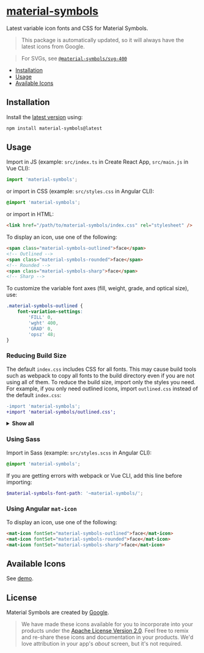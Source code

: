 # [material-symbols](https://github.com/marella/material-symbols/tree/main/material-symbols)

Latest variable icon fonts and CSS for Material Symbols.

> This package is automatically updated, so it will always have the latest icons from Google.

> For SVGs, see [`@material-symbols/svg-400`](https://www.npmjs.com/package/@material-symbols/svg-400)

- [Installation](#installation)
- [Usage](#usage)
- [Available Icons](#available-icons)

## Installation

Install the [latest version][releases] using:

```sh
npm install material-symbols@latest
```

## Usage

Import in JS (example: `src/index.ts` in Create React App, `src/main.js` in Vue CLI):

```js
import 'material-symbols';
```

or import in CSS (example: `src/styles.css` in Angular CLI):

```css
@import 'material-symbols';
```

or import in HTML:

```html
<link href="/path/to/material-symbols/index.css" rel="stylesheet" />
```

To display an icon, use one of the following:

```html
<span class="material-symbols-outlined">face</span>
<!-- Outlined -->
<span class="material-symbols-rounded">face</span>
<!-- Rounded -->
<span class="material-symbols-sharp">face</span>
<!-- Sharp -->
```

To customize the variable font axes (fill, weight, grade, and optical size), use:

```css
.material-symbols-outlined {
	font-variation-settings:
		'FILL' 0,
		'wght' 400,
		'GRAD' 0,
		'opsz' 48;
}
```

### Reducing Build Size

The default `index.css` includes CSS for all fonts. This may cause build tools such as webpack to copy all fonts to the build directory even if you are not using all of them. To reduce the build size, import only the styles you need. For example, if you only need outlined icons, import `outlined.css` instead of the default `index.css`:

```diff
-import 'material-symbols';
+import 'material-symbols/outlined.css';
```

<details>
<summary><strong>Show all</strong></summary><br>

| Icons    | CSS          | Sass          |
| :------- | :----------- | :------------ |
| Outlined | outlined.css | outlined.scss |
| Rounded  | rounded.css  | rounded.scss  |
| Sharp    | sharp.css    | sharp.scss    |

</details>

### Using Sass

Import in Sass (example: `src/styles.scss` in Angular CLI):

```scss
@import 'material-symbols';
```

If you are getting errors with webpack or Vue CLI, add this line before importing:

```scss
$material-symbols-font-path: '~material-symbols/';
```

### Using Angular `mat-icon`

To display an icon, use one of the following:

```html
<mat-icon fontSet="material-symbols-outlined">face</mat-icon>
<mat-icon fontSet="material-symbols-rounded">face</mat-icon>
<mat-icon fontSet="material-symbols-sharp">face</mat-icon>
```

## Available Icons

See [demo].

## License

Material Symbols are created by [Google](https://github.com/google/material-design-icons#license).

> We have made these icons available for you to incorporate into your products under the [Apache License Version 2.0][license]. Feel free to remix and re-share these icons and documentation in your products.
> We'd love attribution in your app's _about_ screen, but it's not required.

[releases]: https://github.com/marella/material-symbols/releases
[license]: https://github.com/marella/material-symbols/blob/main/material-symbols/LICENSE
[demo]: https://marella.github.io/material-symbols/demo/
